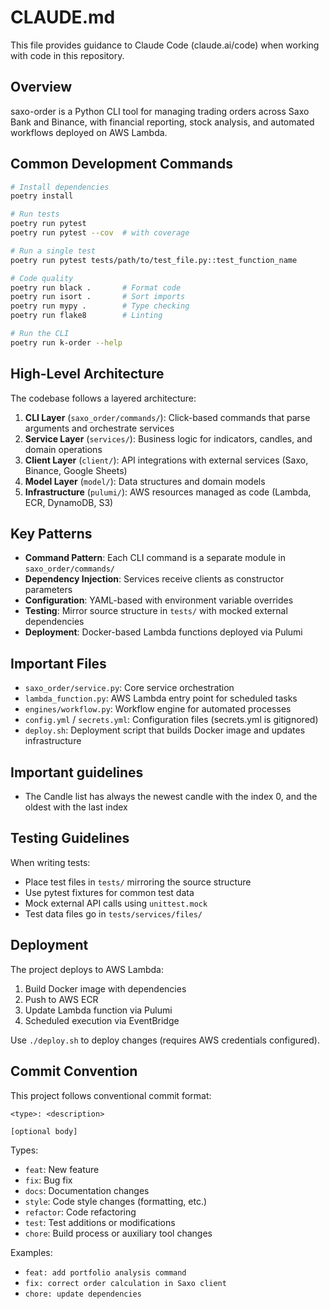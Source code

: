 # CLAUDE.md

This file provides guidance to Claude Code (claude.ai/code) when working with code in this repository.

## Overview

saxo-order is a Python CLI tool for managing trading orders across Saxo Bank and Binance, with financial reporting, stock analysis, and automated workflows deployed on AWS Lambda.

## Common Development Commands

```bash
# Install dependencies
poetry install

# Run tests
poetry run pytest
poetry run pytest --cov  # with coverage

# Run a single test
poetry run pytest tests/path/to/test_file.py::test_function_name

# Code quality
poetry run black .       # Format code
poetry run isort .       # Sort imports
poetry run mypy .        # Type checking
poetry run flake8        # Linting

# Run the CLI
poetry run k-order --help
```

## High-Level Architecture

The codebase follows a layered architecture:

1. **CLI Layer** (`saxo_order/commands/`): Click-based commands that parse arguments and orchestrate services
2. **Service Layer** (`services/`): Business logic for indicators, candles, and domain operations
3. **Client Layer** (`client/`): API integrations with external services (Saxo, Binance, Google Sheets)
4. **Model Layer** (`model/`): Data structures and domain models
5. **Infrastructure** (`pulumi/`): AWS resources managed as code (Lambda, ECR, DynamoDB, S3)

## Key Patterns

- **Command Pattern**: Each CLI command is a separate module in `saxo_order/commands/`
- **Dependency Injection**: Services receive clients as constructor parameters
- **Configuration**: YAML-based with environment variable overrides
- **Testing**: Mirror source structure in `tests/` with mocked external dependencies
- **Deployment**: Docker-based Lambda functions deployed via Pulumi

## Important Files

- `saxo_order/service.py`: Core service orchestration
- `lambda_function.py`: AWS Lambda entry point for scheduled tasks
- `engines/workflow.py`: Workflow engine for automated processes
- `config.yml` / `secrets.yml`: Configuration files (secrets.yml is gitignored)
- `deploy.sh`: Deployment script that builds Docker image and updates infrastructure

## Important guidelines

- The Candle list has always the newest candle with the index 0, and the oldest with the last index

## Testing Guidelines

When writing tests:
- Place test files in `tests/` mirroring the source structure
- Use pytest fixtures for common test data
- Mock external API calls using `unittest.mock`
- Test data files go in `tests/services/files/`

## Deployment

The project deploys to AWS Lambda:
1. Build Docker image with dependencies
2. Push to AWS ECR
3. Update Lambda function via Pulumi
4. Scheduled execution via EventBridge

Use `./deploy.sh` to deploy changes (requires AWS credentials configured).

## Commit Convention

This project follows conventional commit format:

```
<type>: <description>

[optional body]
```

Types:
- `feat`: New feature
- `fix`: Bug fix
- `docs`: Documentation changes
- `style`: Code style changes (formatting, etc.)
- `refactor`: Code refactoring
- `test`: Test additions or modifications
- `chore`: Build process or auxiliary tool changes

Examples:
- `feat: add portfolio analysis command`
- `fix: correct order calculation in Saxo client`
- `chore: update dependencies`